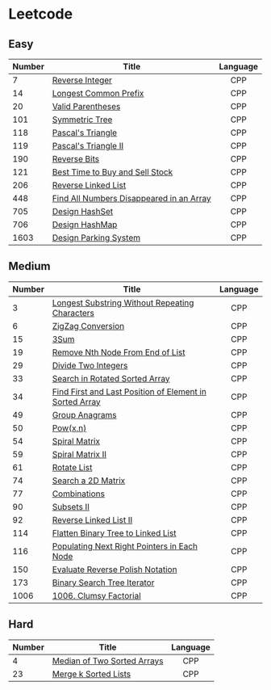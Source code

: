 # Leetcode

## Easy
| Number | Title | Language |
|--------------|------|:--------:|
|7|<a href = "https://github.com/YingchenZ/Leetcode/blob/main/reverseInteger.cpp">Reverse Integer</a>|CPP|
|14|<a href = "https://github.com/YingchenZ/Leetcode/blob/main/longestCommonPrefix.cpp">Longest Common Prefix</a>|CPP|
|20|<a href = "https://github.com/YingchenZ/Leetcode/blob/main/validParentheses.cpp">Valid Parentheses</a>|CPP|
|101|<a href = "https://github.com/YingchenZ/Leetcode/blob/main/symmetricTree.cpp">Symmetric Tree</a>|CPP|
|118|<a href = "https://github.com/YingchenZ/Leetcode/blob/main/PascalTriangle.cpp">Pascal's Triangle</a>|CPP|
|119|<a href = "https://github.com/YingchenZ/Leetcode/blob/main/PascalTriangleII.cpp">Pascal's Triangle II</a>|CPP|
|190|<a href = "https://github.com/YingchenZ/Leetcode/blob/main/reverseBits.cpp">Reverse Bits</a>|CPP|
|121|<a href = "https://github.com/YingchenZ/Leetcode/blob/main/bestTimeBuySell.cpp">Best Time to Buy and Sell Stock</a>|CPP|
|206|<a href = "https://github.com/YingchenZ/Leetcode/blob/main/ReverseLinkedList.cpp">Reverse Linked List</a>|CPP|
|448|<a href = "https://github.com/YingchenZ/Leetcode/blob/main/FindAllNumbersDisappearedinArray.cpp">Find All Numbers Disappeared in an Array</a>|CPP|
|705|<a href = "https://github.com/YingchenZ/Leetcode/blob/main/designHashSet.cpp">Design HashSet</a>|CPP|
|706|<a href = "https://github.com/YingchenZ/Leetcode/blob/main/designHashMap.cpp">Design HashMap</a>|CPP|
|1603|<a href = "https://github.com/YingchenZ/Leetcode/blob/main/parkingSystem.cpp">Design Parking System</a>|CPP|


## Medium
| Number | Title | Language |
|--------------|------|:--------:|
|3|<a href = "https://github.com/YingchenZ/Leetcode/blob/main/LongestSubstringWithoutRepeatingCharacters.cpp">Longest Substring Without Repeating Characters</a>|CPP|
|6|<a href = "https://github.com/YingchenZ/Leetcode/blob/main/ZigZagConversion.cpp">ZigZag Conversion</a>|CPP|
|15|<a href = "https://github.com/YingchenZ/Leetcode/blob/main/3Sum.cpp">3Sum</a>|CPP|
|19|<a href = "https://github.com/YingchenZ/Leetcode/blob/main/RemoveNthNodeFromEndOfList.cpp">Remove Nth Node From End of List</a>|CPP|
|29|<a href = "https://github.com/YingchenZ/Leetcode/blob/main/divideTwoInt.cpp">Divide Two Integers</a>|CPP|
|33|<a href = "https://github.com/YingchenZ/Leetcode/blob/main/searchRotatedSortedArray.cpp">Search in Rotated Sorted Array</a>|CPP|
|34|<a href = "https://github.com/YingchenZ/Leetcode/blob/main/firstLastPosition.cpp">Find First and Last Position of Element in Sorted Array</a>|CPP|
|49|<a href = "https://github.com/YingchenZ/Leetcode/blob/main/GroupAnagrams.cpp">Group Anagrams</a>|CPP|
|50|<a href = "https://github.com/YingchenZ/Leetcode/blob/main/Problem50_PowXN.cpp">Pow(x,n)</a>|CPP|
|54|<a href = "https://github.com/YingchenZ/Leetcode/blob/main/spiralMatrix.cpp">Spiral Matrix</a>|CPP|
|59|<a href = "https://github.com/YingchenZ/Leetcode/blob/main/spiralMatrixII.cpp">Spiral Matrix II</a>|CPP|
|61|<a href = "https://github.com/YingchenZ/Leetcode/blob/main/rotateList.cpp">Rotate List</a>|CPP|
|74|<a href = "https://github.com/YingchenZ/Leetcode/blob/main/searchMatrix.cpp">Search a 2D Matrix</a>|CPP|
|77|<a href = "https://github.com/YingchenZ/Leetcode/blob/main/combinations.cpp">Combinations</a>|CPP|
|90|<a href = "https://github.com/YingchenZ/Leetcode/blob/main/subsetsII.cpp">Subsets II</a>|CPP|
|92|<a href = "https://github.com/YingchenZ/Leetcode/blob/main/ReversedLinkedListII.cpp">Reverse Linked List II</a>|CPP|
|114|<a href = "https://github.com/YingchenZ/Leetcode/blob/main/flattenBTtoLinkedList.cpp">Flatten Binary Tree to Linked List</a>|CPP|
|116|<a href = "https://github.com/YingchenZ/Leetcode/blob/main/populatingNextRight.cpp">Populating Next Right Pointers in Each Node</a>|CPP|
|150|<a href = "https://github.com/YingchenZ/Leetcode/blob/main/evalRPN.cpp">Evaluate Reverse Polish Notation</a>|CPP|
|173|<a href = "https://github.com/YingchenZ/Leetcode/blob/main/bstIterator.cpp">Binary Search Tree Iterator</a>|CPP|
|1006|<a href = "https://github.com/YingchenZ/Leetcode/blob/main/clumsyFactorial.cpp">1006. Clumsy Factorial</a>|CPP|


## Hard
| Number | Title | Language |
|--------------|------|:--------:|
|4|<a href = "https://github.com/YingchenZ/Leetcode/blob/main/MedianOfTwoSortedArrays.cpp">Median of Two Sorted Arrays</a>|CPP|
|23|<a href = "https://github.com/YingchenZ/Leetcode/blob/main/mergeSortedList.cpp">Merge k Sorted Lists</a>|CPP|
